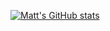 [![Matt's GitHub stats](https://github-readme-stats.vercel.app/api?username=suremarc&count_private=true)](https://github.com/anuraghazra/github-readme-stats)
